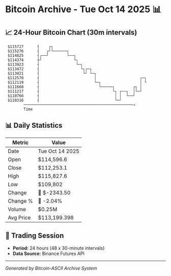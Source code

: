 # Bitcoin Archive - Tue Oct 14 2025 📊

## 📈 24-Hour Bitcoin Chart (30m intervals)

```
 $115727      ┤    ┌┐                                          
 $115276      ┤   ┌┘└──────┐                                   
 $114825      ┤┌──┘        └──┐                                
 $114374      ┼┘              └┐                               
 $113923      ┤                └─┐                             
 $113472      ┤                  └┐┌─┐                         
 $113021      ┤                   └┘ └─┐                       
 $112570      ┤                        │                   ┌─┐ 
 $112119      ┤                        └─┐                 │ └ 
 $111668      ┤                          └─────┐        ┌┐ │   
 $111217      ┤                                └┐ ┌──┐  │└─┘   
 $110766      ┤                                 │ │  └──┘      
 $110316      ┤                                 └─┘            
        ────────────────────────────────────────────────→
        Time
```

## 📊 Daily Statistics

| Metric | Value |
|--------|-------|
| Date | Tue Oct 14 2025 |
| Open | $114,596.6 |
| Close | $112,253.1 |
| High | $115,827.6 |
| Low | $109,802 |
| Change | 🔴 $-2343.50 |
| Change % | 🔴 -2.04% |
| Volume | $0.25M |
| Avg Price | $113,199.398 |

## 📅 Trading Session

- **Period:** 24 hours (48 x 30-minute intervals)
- **Data Source:** Binance Futures API

---
*Generated by Bitcoin-ASCII Archive System*
